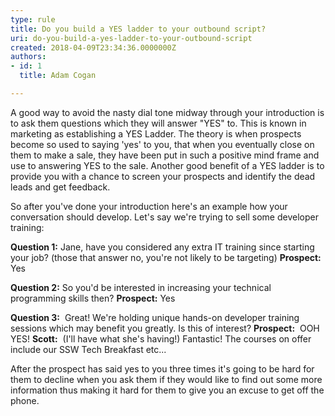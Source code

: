 ```yaml
---
type: rule
title: Do you build a YES ladder to your outbound script?
uri: do-you-build-a-yes-ladder-to-your-outbound-script
created: 2018-04-09T23:34:36.0000000Z
authors:
- id: 1
  title: Adam Cogan

---
```


A good way to avoid the nasty dial tone midway through your introduction is to ask them questions which they will answer "YES" to. This is known in marketing as establishing a YES Ladder. The theory is when prospects become so used to saying 'yes' to you, that when you eventually close on them to make a sale, they have been put in such a positive mind frame and use to answering YES to the sale. Another good benefit of a YES ladder is to provide you with a chance to screen your prospects and identify the dead leads and get feedback.
 
So after you've done your introduction here's an example how your conversation should develop. Let's say we're trying to sell some developer training:

**Question 1:**  Jane, have you considered any extra IT training since starting your job? (those that answer no, you're not likely to be targeting)
 **Prospect:** Yes

 **Question 2:**  So you'd be interested in increasing your technical programming skills then?
 **Prospect:**  Yes

 **Question 3:**  Great! We're holding unique hands-on developer training sessions which may benefit you greatly. Is this of interest?
 **Prospect:**  OOH YES! 
 **Scott:**  (I'll have what she's having!) Fantastic! The courses on offer include our SSW Tech Breakfast etc...

After the prospect has said yes to you three times it's going to be hard for them to decline when you ask them if they would like to find out some more information thus making it hard for them to give you an excuse to get off the phone.
